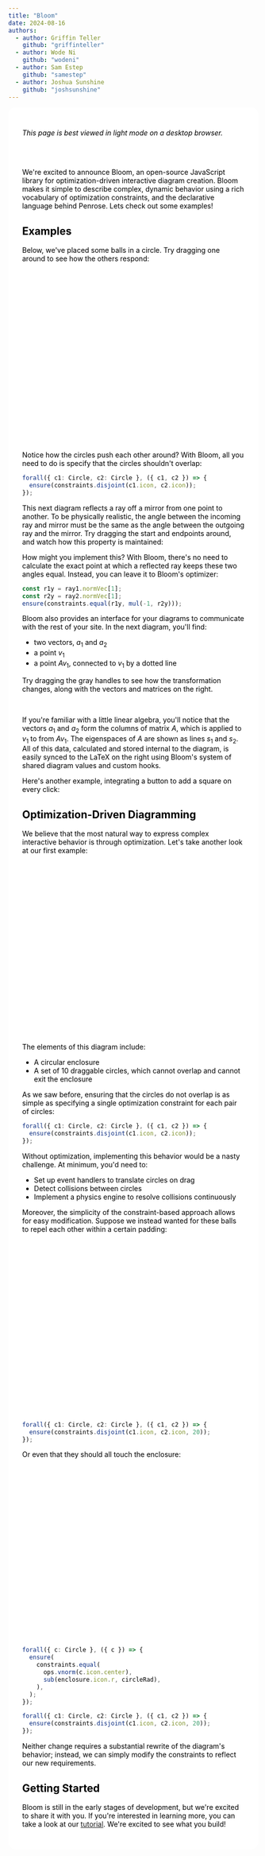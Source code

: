 ```yaml
---
title: "Bloom"
date: 2024-08-16
authors:
  - author: Griffin Teller
    github: "griffinteller"
  - author: Wode Ni
    github: "wodeni"
  - author: Sam Estep
    github: "samestep"
  - author: Joshua Sunshine
    github: "joshsunshine"
---
```


<script setup>
import Eigen from "../src/bloom-examples/Eigen.vue";
import Reflection from "../src/bloom-examples/Reflection.vue";
import Circles from "../src/bloom-examples/Circles.vue";
import CirclePackingDisjoint from "../src/bloom-examples/CirclePackingDisjoint.vue";
import CirclePackingPadded from "../src/bloom-examples/CirclePackingPadded.vue";
import CirclePackingEqual from "../src/bloom-examples/CirclePackingEqual.vue";
import Rays from "../src/bloom-examples/Rays.vue";
import Pool from "../src/bloom-examples/Pool.vue";
</script>

<div style="background-color: white; color: black; padding: 2em; border-radius: 1em">

_This page is best viewed in light mode on a desktop browser._
<br/>
<br/>

<BlogMeta />

<br/>

We're excited to announce Bloom, an open-source JavaScript library for optimization-driven interactive
diagram creation. Bloom makes it simple to describe complex, dynamic behavior using a rich vocabulary of optimization constraints,
and the declarative language behind Penrose. Lets check out some examples!

## Examples

Below, we've placed some balls in a circle. Try dragging one around to
see how the others respond:

<div style="width: 70%; height: 25em; margin-left: auto; margin-right: auto;">
<CirclePackingDisjoint />
</div>

Notice how the circles push each other around? With Bloom, all you need to do is specify that the circles shouldn't overlap:

```ts
forall({ c1: Circle, c2: Circle }, ({ c1, c2 }) => {
  ensure(constraints.disjoint(c1.icon, c2.icon));
});
```

This next diagram reflects a ray off a mirror from one point to another. To be physically realistic, the angle between
the incoming ray and mirror must be the same as the angle between the outgoing ray and the mirror.
Try dragging the start and endpoints around, and watch how this property is maintained:

<Reflection />

How might you implement this? With Bloom, there's no need to calculate the exact point at which a reflected ray keeps these two
angles equal. Instead, you can leave it to Bloom's optimizer:

```js
const r1y = ray1.normVec[1];
const r2y = ray2.normVec[1];
ensure(constraints.equal(r1y, mul(-1, r2y)));
```

Bloom also provides an interface for your diagrams to communicate with the rest of your site. In the next diagram, you'll find:

- two vectors, $a_1$ and $a_2$
- a point $v_1$
- a point $Av_1$, connected to $v_1$ by a dotted line

Try dragging the gray handles to see how the transformation changes, along with the vectors and matrices on the right.

<br/>
<Eigen />

If you're familiar with a little linear algebra, you'll notice that the vectors $a_1$ and $a_2$ form the columns of
matrix $A$, which is applied to $v_1$ to from $Av_1$. The eigenspaces of $A$ are shown as lines $s_1$ and $s_2$.
All of this data, calculated and stored internal to the diagram, is easily synced to the LaTeX on the right using
Bloom's system of shared diagram values and custom hooks.

Here's another example, integrating a button to add a square on every click:

<div style="width: 90%; margin-left: auto; margin-right: auto;">
<Rays/>
</div>

## Optimization-Driven Diagramming

We believe that the most natural way to express complex interactive behavior is through optimization. Let's take another
look at our first example:

<div style="width: 70%; height: 25em; margin-left: auto; margin-right: auto;">
<CirclePackingDisjoint />
</div>

The elements of this diagram include:

- A circular enclosure
- A set of 10 draggable circles, which cannot overlap and cannot exit the enclosure

As we saw before, ensuring that the circles do not overlap is as simple as specifying a single optimization constraint
for each pair of circles:

```ts
forall({ c1: Circle, c2: Circle }, ({ c1, c2 }) => {
  ensure(constraints.disjoint(c1.icon, c2.icon));
});
```

Without optimization, implementing this behavior would be a nasty challenge. At minimum, you'd need to:

- Set up event handlers to translate circles on drag
- Detect collisions between circles
- Implement a physics engine to resolve collisions continuously

Moreover, the simplicity of the constraint-based approach allows for easy modification. Suppose we instead wanted
for these balls to repel each other within a certain padding:

<div style="width: 70%; height: 25em; margin-left: auto; margin-right: auto;">
<CirclePackingPadded />
</div>

```ts
forall({ c1: Circle, c2: Circle }, ({ c1, c2 }) => {
  ensure(constraints.disjoint(c1.icon, c2.icon, 20));
});
```

Or even that they should all touch the enclosure:

<div style="width: 70%; height: 25em; margin-left: auto; margin-right: auto;">
<CirclePackingEqual/>
</div>

```ts
forall({ c: Circle }, ({ c }) => {
  ensure(
    constraints.equal(
      ops.vnorm(c.icon.center),
      sub(enclosure.icon.r, circleRad),
    ),
  );
});

forall({ c1: Circle, c2: Circle }, ({ c1, c2 }) => {
  ensure(constraints.disjoint(c1.icon, c2.icon, 20));
});
```

Neither change requires a substantial rewrite of the diagram's behavior; instead, we can simply modify the constraints to reflect
our new requirements.

## Getting Started

Bloom is still in the early stages of development, but we're excited to share it with you. If you're interested in learning more,
you can take a look at our [tutorial](/docs/bloom/tutorial/getting_started). We're excited to see what you build!

</div>
